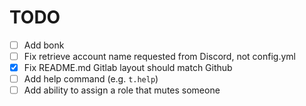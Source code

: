 # TODO

- [ ] Add bonk
- [ ] Fix retrieve account name requested from Discord, not config.yml
- [x] Fix README.md Gitlab layout should match Github
- [ ] Add help command (e.g. `t.help`)
- [ ] Add ability to assign a role that mutes someone
